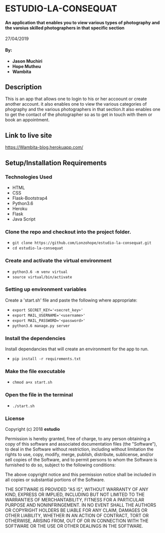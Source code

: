 # ESTUDIO-LA-CONSEQUAT

#### An application that enables you to view various types of photography and the varoius skilled photographers in that specific section

27/04/2019

#### By:
 -  **Jason Muchiri**
 -  **Hope Mutheu**
 -  **Wambita**


## Description

This is an app that allows one to login to his or her accoount or create another account. it also enables one to view the various categories of phography and the various photographers in that section.It also enables one to get the contact of the photographer so as to get in touch with them or book an appointment.

## Link to live site

https://Wambita-blog.herokuapp.com/

## Setup/Installation Requirements

### Technologies Used

- HTML
- CSS
- Flask-Bootstrap4
- Python3.6
- Heroku
- Flask
- Java Script

### Clone the repo and checkout into the project folder.

- `git clone https://github.com/Lonzohope/estudio-la-consequat.git`
- `cd estudio-la-consequat`

### Create and activate the virtual environment

- `python3.6 -m venv virtual`
- `source virtual/bin/activate`

### Setting up environment variables

Create a 'start.sh' file and paste the following where appropriate:

- `export SECRET_KEY='<secret_key>'`
- `export MAIL_USERNAME='<username>'`
- `export MAIL_PASSWORD='<password>'`
- `python3.6 manage.py server`

### Install the dependencies

Install dependancies that will create an environment for the app to run.

- `pip install -r requirements.txt`

### Make the file executable

- `chmod a+x start.sh`

### Open the file in the terminal

- `./start.sh`

### License

Copyright (c) 2018 **estudio**

Permission is hereby granted, free of charge, to any person obtaining a copy of this software and associated documentation files (the "Software"), to deal in the Software without restriction, including without limitation the rights to use, copy, modify, merge, publish, distribute, sublicense, and/or sell copies of the Software, and to permit persons to whom the Software is furnished to do so, subject to the following conditions:

The above copyright notice and this permission notice shall be included in all copies or substantial portions of the Software.

THE SOFTWARE IS PROVIDED "AS IS", WITHOUT WARRANTY OF ANY KIND, EXPRESS OR IMPLIED, INCLUDING BUT NOT LIMITED TO THE WARRANTIES OF MERCHANTABILITY, FITNESS FOR A PARTICULAR PURPOSE AND NONINFRINGEMENT. IN NO EVENT SHALL THE AUTHORS OR COPYRIGHT HOLDERS BE LIABLE FOR ANY CLAIM, DAMAGES OR OTHER LIABILITY, WHETHER IN AN ACTION OF CONTRACT, TORT OR OTHERWISE, ARISING FROM, OUT OF OR IN CONNECTION WITH THE SOFTWARE OR THE USE OR OTHER DEALINGS IN THE SOFTWARE.
